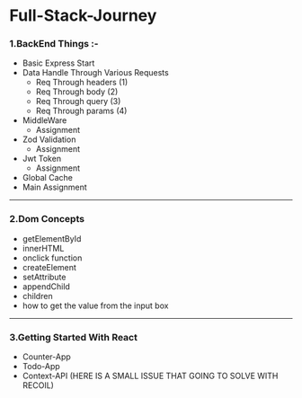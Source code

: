 # Full-Stack-Journey
### 1.BackEnd Things :-
- Basic Express Start
- Data Handle Through Various Requests
    - Req Through headers (1)
    - Req Through body (2)
    - Req Through query (3)
    - Req Through params (4)
- MiddleWare
    - Assignment
- Zod Validation
    - Assignment
- Jwt Token
    - Assignment
- Global Cache
- Main Assignment
***
### 2.Dom Concepts
- getElementById
- innerHTML
- onclick function
- createElement
- setAttribute
- appendChild
- children
- how to get the value from the input box
***
### 3.Getting Started With React
- Counter-App
- Todo-App
- Context-API (HERE IS A SMALL ISSUE THAT GOING TO SOLVE WITH RECOIL)


